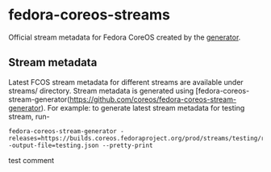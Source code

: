 # fedora-coreos-streams

Official stream metadata for Fedora CoreOS created by the
[generator](https://github.com/coreos/fedora-coreos-stream-generator/).

## Stream metadata
Latest FCOS stream metadata for different streams are available under streams/ directory. Stream metadata is generated using [fedora-coreos-stream-generator(https://github.com/coreos/fedora-coreos-stream-generator). For example: to generate latest stream metadata for testing stream, run-

```
fedora-coreos-stream-generator -releases=https://builds.coreos.fedoraproject.org/prod/streams/testing/releases.json  -output-file=testing.json --pretty-print
```

test comment

